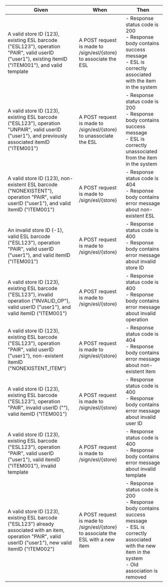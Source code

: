 | Given | When | Then |
|-------|------|------|
| A valid store ID (123), existing ESL barcode ("ESL123"), operation "PAIR", valid userID ("user1"), existing itemID ("ITEM001"), and valid template | A POST request is made to /sign/esl/{store} to associate the ESL | - Response status code is 200<br>- Response body contains success message<br>- ESL is correctly associated with the item in the system |
| A valid store ID (123), existing ESL barcode ("ESL123"), operation "UNPAIR", valid userID ("user1"), and previously associated itemID ("ITEM001") | A POST request is made to /sign/esl/{store} to unassociate the ESL | - Response status code is 200<br>- Response body contains success message<br>- ESL is correctly unassociated from the item in the system |
| A valid store ID (123), non-existent ESL barcode ("NONEXISTENT"), operation "PAIR", valid userID ("user1"), and valid itemID ("ITEM001") | A POST request is made to /sign/esl/{store} | - Response status code is 404<br>- Response body contains error message about non-existent ESL |
| An invalid store ID (-1), valid ESL barcode ("ESL123"), operation "PAIR", valid userID ("user1"), and valid itemID ("ITEM001") | A POST request is made to /sign/esl/{store} | - Response status code is 400<br>- Response body contains error message about invalid store ID |
| A valid store ID (123), existing ESL barcode ("ESL123"), invalid operation ("INVALID_OP"), valid userID ("user1"), and valid itemID ("ITEM001") | A POST request is made to /sign/esl/{store} | - Response status code is 400<br>- Response body contains error message about invalid operation |
| A valid store ID (123), existing ESL barcode ("ESL123"), operation "PAIR", valid userID ("user1"), non-existent itemID ("NONEXISTENT_ITEM") | A POST request is made to /sign/esl/{store} | - Response status code is 404<br>- Response body contains error message about non-existent item |
| A valid store ID (123), existing ESL barcode ("ESL123"), operation "PAIR", invalid userID (""), valid itemID ("ITEM001") | A POST request is made to /sign/esl/{store} | - Response status code is 400<br>- Response body contains error message about invalid user ID |
| A valid store ID (123), existing ESL barcode ("ESL123"), operation "PAIR", valid userID ("user1"), valid itemID ("ITEM001"), invalid template | A POST request is made to /sign/esl/{store} | - Response status code is 400<br>- Response body contains error message about invalid template |
| A valid store ID (123), existing ESL barcode ("ESL123") already associated with an item, operation "PAIR", valid userID ("user1"), new valid itemID ("ITEM002") | A POST request is made to /sign/esl/{store} to associate the ESL with a new item | - Response status code is 200<br>- Response body contains success message<br>- ESL is correctly associated with the new item in the system<br>- Old association is removed |
